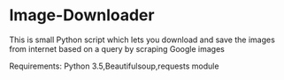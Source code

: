 # Image-Downloader

This is small Python script which lets you download and save the images from internet based on a query by scraping Google images

Requirements: Python 3.5,Beautifulsoup,requests module
